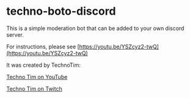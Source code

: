 # techno-boto-discord

This is a simple moderation bot that can be added to your own discord server.

For instructions, please see [https://youtu.be/YSZcyz2-twQ](https://youtu.be/YSZcyz2-twQ)

It was created by TechnoTim:

[Techno Tim on YouTube](https://www.youtube.com/TechnoTimLive)

[Techno Tim on Twitch](https://www.twitch.tv/technotim)
